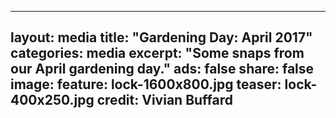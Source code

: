 ---
layout: media
title: "Gardening Day: April 2017"
categories: media
excerpt: "Some snaps from our April gardening day."
ads: false
share: false
image:
  feature: lock-1600x800.jpg
  teaser: lock-400x250.jpg
  credit: Vivian Buffard
 ---



